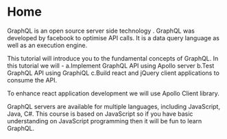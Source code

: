 
# Home

GraphQL is an open source server side technology . GraphQL was developed by facebook to optimise API calls. It is a data query language as well as an execution engine.

This tutorial will introduce you to the fundamental concepts of  GraphQL. In this tutorial we will -
a.Implement GraphQL API using Apollo server 
b.Test GraphQL API using GraphiQL
c.Build react and jQuery client applications to consume the API. 

To enhance react application development we will use Apollo Client library.

GraphQL servers are available for multiple languages, including JavaScript, Java, C#. This course is based on JavaScript  so if you have basic understanding on JavaScript programming then it will be fun to learn GraphQL.

